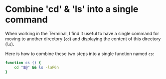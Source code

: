 # Combine 'cd' & 'ls' into a single command

When working in the Terminal, I find it useful to have a single command for moving to another directory (`cd`) and displaying the content of this directory (`ls`).

Here is how to combine these two steps into a single function named `cs`:

```sh
function cs () {
    cd "$@" && ls -laFGh
}
```

